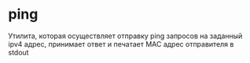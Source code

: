 # ping
Утилита, которая осуществляет отправку ping запросов на заданный ipv4 адрес, принимает ответ и печатает MAC адрес отправителя в stdout
